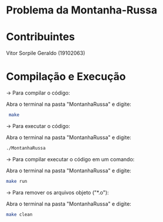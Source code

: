 # Problema da Montanha-Russa

# Contribuintes
Vitor Sorpile Geraldo (19102063)

# Compilação e Execução

-> Para compilar o código:

Abra o terminal na pasta "MontanhaRussa" e digite:
```bash
 make
   ```

-> Para executar o código:

   Abra o terminal na pasta "MontanhaRussa" e digite:
```bash
./MontanhaRussa
   ```
   

-> Para compilar executar o código em um comando:

   Abra o terminal na pasta "MontanhaRussa" e digite:
   ```bash
   make run
   ```
   

-> Para remover os arquivos objeto ("*.o"):

   Abra o terminal na pasta "MontanhaRussa" e digite:
   ```bash
   make clean
   ```

<!-- 
taskset -c 1 sudo valgrind --leak-check=full --show-leak-kinds=all -s ./Periodic_Thread 500 1 100000 SCHED_FIFO

taskset -c 1 sudo ./Periodic_Thread 500 1 100000 SCHED_FIFO 

-->